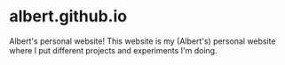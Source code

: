 # albert.github.io
Albert's personal website! This website is my (Albert's) personal website where I put different projects and experiments I'm doing.

